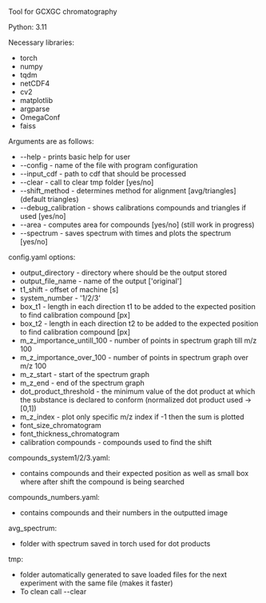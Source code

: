 Tool for GCXGC chromatography

Python: 3.11

Necessary libraries:
* torch
* numpy
* tqdm
* netCDF4
* cv2
* matplotlib
* argparse
* OmegaConf
* faiss
  

Arguments are as follows:
* --help - prints basic help for user
* --config - name of the file with program configuration
* --input_cdf - path to cdf that should be processed
* --clear - call to clear tmp folder [yes/no]
* --shift_method - determines method for alignment [avg/triangles] (default triangles)
* --debug_calibration - shows calibrations compounds and triangles if used [yes/no]
* --area - computes area for compounds [yes/no] (still work in progress)
* --spectrum - saves spectrum with times and plots the spectrum [yes/no]

config.yaml options:
* output_directory - directory where should be the output stored
* output_file_name - name of the output ['original']
* t1_shift - offset of machine [s]
* system_number - '1/2/3'
* box_t1 - length in each direction t1 to be added to the expected position to find calibration compound [px]
* box_t2 - length in each direction t2 to be added to the expected position to find calibration compound [px]
* m_z_importance_untill_100 - number of points in spectrum graph till m/z 100
* m_z_importance_over_100 - number of points in spectrum graph over m/z 100
* m_z_start - start of the spectrum graph
* m_z_end - end of the spectrum graph
* dot_product_threshold - the minimum value of the dot product at which the substance is declared to conform (normalized dot product used -> [0,1])
* m_z_index - plot only specific m/z index if -1 then the sum is plotted
* font_size_chromatogram
* font_thickness_chromatogram
* calibration compounds - compounds used to find the shift

compounds_system1/2/3.yaml:
* contains compounds and their expected position as well as small box where after shift the compound is being searched

compounds_numbers.yaml:
* contains compounds and their numbers in the outputted image

avg_spectrum:
* folder with spectrum saved in torch used for dot products

tmp:
* folder automatically generated to save loaded files for the next experiment with the same file (makes it faster)
* To clean call --clear
